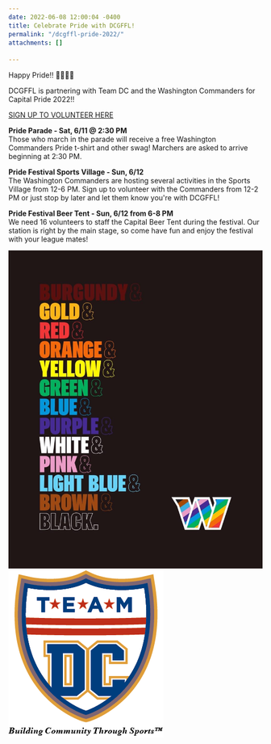 ```yaml
---
date: 2022-06-08 12:00:04 -0400
title: Celebrate Pride with DCGFFL!
permalink: "/dcgffl-pride-2022/"
attachments: []

---
```

Happy Pride!! 🏳️‍🌈🏳️‍⚧️

DCGFFL is partnering with Team DC and the Washington Commanders for Capital Pride 2022!!

[SIGN UP TO VOLUNTEER HERE](https://forms.gle/gaLSfwVsYx7i1pVb7 "https://forms.gle/gaLSfwVsYx7i1pVb7")

**Pride Parade - Sat, 6/11 @ 2:30 PM**  
Those who march in the parade will receive a free Washington Commanders Pride t-shirt and other swag! Marchers are asked to arrive beginning at 2:30 PM.

**Pride Festival Sports Village - Sun, 6/12**  
The Washington Commanders are hosting several activities in the Sports Village from 12-6 PM. Sign up to volunteer with the Commanders from 12-2 PM or just stop by later and let them know you're with DCGFFL!

**Pride Festival Beer Tent - Sun, 6/12 from 6-8 PM**  
We need 16 volunteers to staff the Capital Beer Tent during the festival. Our station is right by the main stage, so come have fun and enjoy the festival with your league mates!

![](/img/img_9768.JPG)![](/img/teamdc.webp)